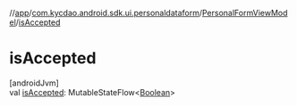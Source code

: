 //[app](../../../index.md)/[com.kycdao.android.sdk.ui.personaldataform](../index.md)/[PersonalFormViewModel](index.md)/[isAccepted](is-accepted.md)

# isAccepted

[androidJvm]\
val [isAccepted](is-accepted.md): MutableStateFlow&lt;[Boolean](https://kotlinlang.org/api/latest/jvm/stdlib/kotlin/-boolean/index.html)&gt;

